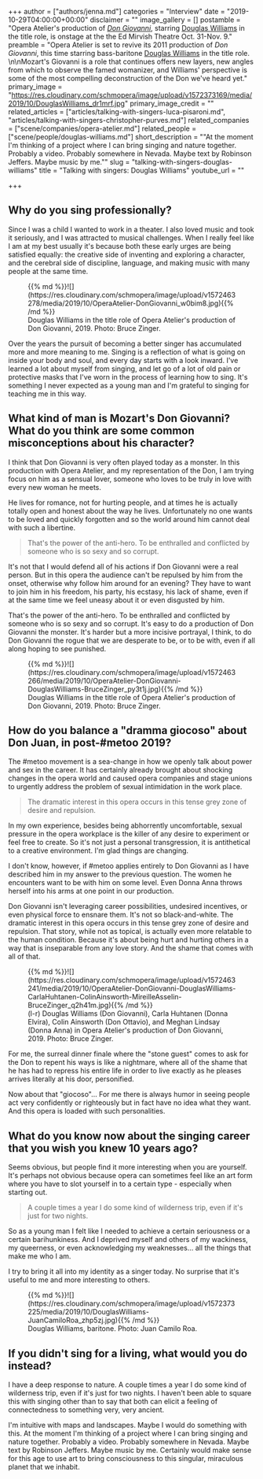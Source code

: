 +++
author = ["authors/jenna.md"]
categories = "Interview"
date = "2019-10-29T04:00:00+00:00"
disclaimer = ""
image_gallery = []
postamble = "Opera Atelier's production of [_Don Giovanni_](https://www.operaatelier.com/season-and-tickets/2019-2020/mozart-don-giovanni), starring [Douglas Williams](/scene/people/douglas-williams/) in the title role, is onstage at the the Ed Mirvish Theatre Oct. 31-Nov. 9."
preamble = "Opera Atelier is set to revive its 2011 production of _Don Giovanni_, this time starring bass-baritone [Douglas Williams](/scene/people/douglas-williams/) in the title role. \n\nMozart's Giovanni is a role that continues offers new layers, new angles from which to observe the famed womanizer, and Williams' perspective is some of the most compelling deconstruction of the Don we've heard yet."
primary_image = "https://res.cloudinary.com/schmopera/image/upload/v1572373169/media/2019/10/DouglasWilliams_dr1mrf.jpg"
primary_image_credit = ""
related_articles = ["articles/talking-with-singers-luca-pisaroni.md", "articles/talking-with-singers-christopher-purves.md"]
related_companies = ["scene/companies/opera-atelier.md"]
related_people = ["scene/people/douglas-williams.md"]
short_description = "\"At the moment I'm thinking of a project where I can bring singing and nature together. Probably a video. Probably somewhere in Nevada. Maybe text by Robinson Jeffers. Maybe music by me.\""
slug = "talking-with-singers-douglas-williams"
title = "Talking with singers: Douglas Williams"
youtube_url = ""

+++
## Why do you sing professionally?

Since I was a child I wanted to work in a theater. I also loved music and took it seriously, and I was attracted to musical challenges. When I really feel like I am at my best usually it's because both these early urges are being satisfied equally: the creative side of inventing and exploring a character, and the cerebral side of discipline, language, and making music with many people at the same time.

<figure data-type="image">{{% md %}}![](https://res.cloudinary.com/schmopera/image/upload/v1572463278/media/2019/10/OperaAtelier-DonGiovanni_w0bim8.jpg){{% /md %}}

<figcaption>Douglas Williams in the title role of Opera Atelier's production of Don Giovanni, 2019. Photo: Bruce Zinger.</figcaption>

</figure>

Over the years the pursuit of becoming a better singer has accumulated more and more meaning to me. Singing is a reflection of what is going on inside your body and soul, and every day starts with a look inward. I've learned a lot about myself from singing, and let go of a lot of old pain or protective masks that I've worn in the process of learning how to sing. It's something I never expected as a young man and I'm grateful to singing for teaching me in this way.

## What kind of man is Mozart's Don Giovanni? What do you think are some common misconceptions about his character?

I think that Don Giovanni is very often played today as a monster. In this production with Opera Atelier, and my representation of the Don, I am trying focus on him as a sensual lover, someone who loves to be truly in love with every new woman he meets.

He lives for romance, not for hurting people, and at times he is actually totally open and honest about the way he lives. Unfortunately no one wants to be loved and quickly forgotten and so the world around him cannot deal with such a libertine.

> That's the power of the anti-hero. To be enthralled and conflicted by someone who is so sexy and so corrupt.

It's not that I would defend all of his actions if Don Giovanni were a real person. But in this opera the audience can't be repulsed by him from the onset, otherwise why follow him around for an evening? They have to want to join him in his freedom, his party, his ecstasy, his lack of shame, even if at the same time we feel uneasy about it or even disgusted by him.

That's the power of the anti-hero. To be enthralled and conflicted by someone who is so sexy and so corrupt. It's easy to do a production of Don Giovanni the monster. It's harder but a more incisive portrayal, I think, to do Don Giovanni the rogue that we are desperate to be, or to be with, even if all along hoping to see punished.

<figure data-type="image">{{% md %}}![](https://res.cloudinary.com/schmopera/image/upload/v1572463266/media/2019/10/OperaAtelier-DonGiovanni-DouglasWilliams-BruceZinger_py3t1j.jpg){{% /md %}}

<figcaption>Douglas Williams in the title role of Opera Atelier's production of Don Giovanni, 2019. Photo: Bruce Zinger.</figcaption>

</figure>

## How do you balance a "dramma giocoso" about Don Juan, in post-#metoo 2019?

The #metoo movement is a sea-change in how we openly talk about power and sex in the career. It has certainly already brought about shocking changes in the opera world and caused opera companies and stage unions to urgently address the problem of sexual intimidation in the work place.

> The dramatic interest in this opera occurs in this tense grey zone of desire and repulsion.

In my own experience, besides being abhorrently uncomfortable, sexual pressure in the opera workplace is the killer of any desire to experiment or feel free to create. So it's not just a personal transgression, it is antithetical to a creative environment. I'm glad things are changing.

I don't know, however, if #metoo applies entirely to Don Giovanni as I have described him in my answer to the previous question. The women he encounters want to be with him on some level. Even Donna Anna throws herself into his arms at one point in our production.

Don Giovanni isn't leveraging career possibilities, undesired incentives, or even physical force to ensnare them. It's not so black-and-white. The dramatic interest in this opera occurs in this tense grey zone of desire and repulsion. That story, while not as topical, is actually even more relatable to the human condition. Because it's about being hurt and hurting others in a way that is inseparable from any love story. And the shame that comes with all of that.

<figure data-type="image">{{% md %}}![](https://res.cloudinary.com/schmopera/image/upload/v1572463241/media/2019/10/OperaAtelier-DonGiovanni-DouglasWilliams-CarlaHuhtanen-ColinAinsworth-MireilleAsselin-BruceZinger_q2h41m.jpg){{% /md %}}

<figcaption>(l-r) Douglas Williams (Don Giovanni), Carla Huhtanen (Donna Elvira), Colin Ainsworth (Don Ottavio), and Meghan Lindsay (Donna Anna) in Opera Atelier's production of Don Giovanni, 2019. Photo: Bruce Zinger.</figcaption>

</figure>

For me, the surreal dinner finale where the "stone guest" comes to ask for the Don to repent his ways is like a nightmare, where all of the shame that he has had to repress his entire life in order to live exactly as he pleases arrives literally at his door, personified.

Now about that "giocoso"… For me there is always humor in seeing people act very confidently or righteously but in fact have no idea what they want. And this opera is loaded with such personalities.

## What do you know now about the singing career that you wish you knew 10 years ago?

Seems obvious, but people find it more interesting when you are yourself. It's perhaps not obvious because opera can sometimes feel like an art form where you have to slot yourself in to a certain type - especially when starting out.

> A couple times a year I do some kind of wilderness trip, even if it's just for two nights.

So as a young man I felt like I needed to achieve a certain seriousness or a certain barihunkiness. And I deprived myself and others of my wackiness, my queerness, or even acknowledging my weaknesses… all the things that make me who I am.

I try to bring it all into my identity as a singer today. No surprise that it's useful to me and more interesting to others.

<figure data-type="image">{{% md %}}![](https://res.cloudinary.com/schmopera/image/upload/v1572373225/media/2019/10/DouglasWilliams-JuanCamiloRoa_zhp5zj.jpg){{% /md %}}

<figcaption>Douglas Williams, baritone. Photo: Juan Camilo Roa.</figcaption>

</figure>

## If you didn't sing for a living, what would you do instead?

I have a deep response to nature. A couple times a year I do some kind of wilderness trip, even if it's just for two nights. I haven't been able to square this with singing other than to say that both can elicit a feeling of connectedness to something very, very ancient.

I'm intuitive with maps and landscapes. Maybe I would do something with this. At the moment I'm thinking of a project where I can bring singing and nature together. Probably a video. Probably somewhere in Nevada. Maybe text by Robinson Jeffers. Maybe music by me. Certainly would make sense for this age to use art to bring consciousness to this singular, miraculous planet that we inhabit.